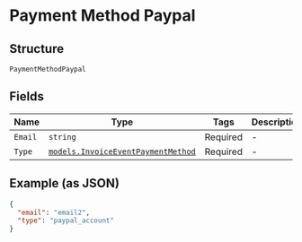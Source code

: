 
# Payment Method Paypal

## Structure

`PaymentMethodPaypal`

## Fields

| Name | Type | Tags | Description |
|  --- | --- | --- | --- |
| `Email` | `string` | Required | - |
| `Type` | [`models.InvoiceEventPaymentMethod`](../../doc/models/invoice-event-payment-method.md) | Required | - |

## Example (as JSON)

```json
{
  "email": "email2",
  "type": "paypal_account"
}
```

